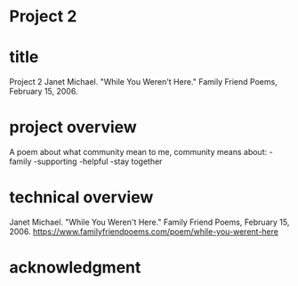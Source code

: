 # Project 2

 # title
Project 2
Janet Michael. "While You Weren't Here." Family Friend Poems, February 15, 2006.

# project overview
A poem about what community mean to me, community means about:
-family
-supporting
-helpful
-stay together

# technical overview
Janet Michael. "While You Weren't Here." Family Friend Poems, February 15, 2006. https://www.familyfriendpoems.com/poem/while-you-werent-here

# acknowledgment

